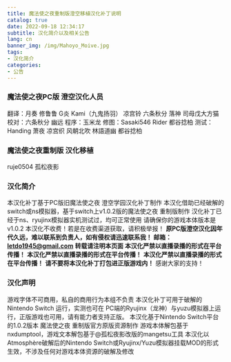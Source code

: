 ```yaml
---
title: 魔法使之夜重制版澄空移植汉化补丁说明
catalog: true
date: 2022-09-18 12:34:17
subtitle: 汉化简介以及相关公告
lang: cn
banner_img: /img/Mahoyo_Moive.jpg
tags:
- 汉化简介
categories:
- 公告
---
```


### 魔法使之夜PC版 澄空汉化人员
翻译：月奏 修鲁鲁 G炎 Kami（九鬼扬羽） 凉宫铃 六条秋分 落神 司母戊大方猫
校对：六条秋分 幽远
程序：玉米龙
修图：Sasaki546 Rider 都谷捻柏
测试：Handing 萧夜 凉宫织 风朝北吹 林語道幽 都谷捻柏

### 魔法使之夜重制版 汉化移植
ruje0504 孤松夜影

### 汉化简介
本汉化补丁基于PC版旧魔法使之夜 澄空学园汉化补丁制作
本汉化借助已经破解的switch或ns模拟器，基于switch上v1.0.2版的魔法使之夜 重制版制作
汉化补丁已经于ns、ryujinx模拟器实机测试过，均可正常使用
请确保你的游戏本体版本是v1.0.2
本汉化不收费！若是在收费渠道获取，请积极举报！
**原PC版澄空汉化因年代久远，难以联系到负责人，如有侵权请迅速联系我！ 邮箱：letdo1945@gmail.com**
**转载请注明本页面**
**本汉化严禁以直播录播的形式在平台传播！**
**本汉化严禁以直播录播的形式在平台传播！**
**本汉化严禁以直播录播的形式在平台传播！**
**请不要将本汉化补丁打包进正版游戏内！**
感谢大家的支持！

### 汉化声明
游戏字体不可商用，私自的商用行为本组不负责
本汉化补丁可用于破解的 Nintendo Switch 运行，实测也可在 PC端的Ryujinx（龙神）与yuzu模拟器上运行，正版游戏也可用，请有能力者支持正版。
本汉化基于Nintendo Switch平台的1.0.2版本 魔法使之夜 重制版官方原版资源制作
游戏本体解包基于nxdumptool，游戏文本解包基于@孤松夜影改版的mangetsu工具
本汉化以Atmosphère破解后的Nintendo Switch或Ryujinx/Yuzu模拟器挂载MOD的形式生效，不涉及任何对游戏本体资源的破解及修改
